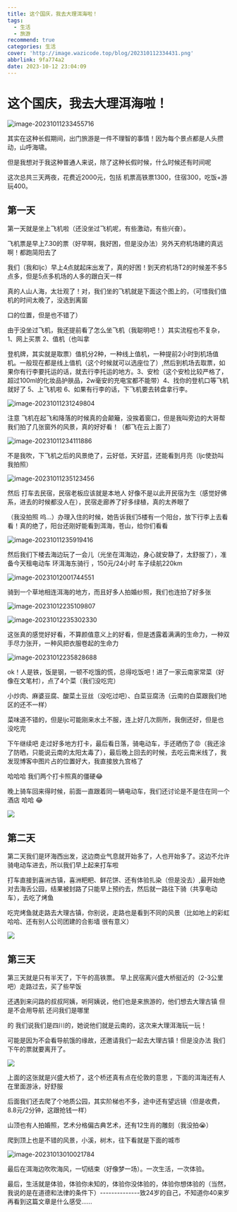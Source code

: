 ```yaml
---
title: 这个国庆，我去大理洱海啦！
tags:
  - 生活
  - 旅游
recommend: true
categories: 生活
cover: 'http://image.wazicode.top/blog/202310112334431.png'
abbrlink: 9fa774a2
date: 2023-10-12 23:04:09
---
```


# 这个国庆，我去大理洱海啦！

![image-20231011233455716](http://image.wazicode.top/blog/202310112334431.png)

其实在这种长假期间，出门旅游是一件不理智的事情！因为每个景点都是人头攒动，山呼海啸。



但是我想对于我这种普通人来说，除了这种长假时候，什么时候还有时间呢



这次总共三天两夜，花费近2000元，包括 机票高铁票1300，住宿300，吃饭+游玩400。



## 第一天

第一天就是坐上飞机啦（还没坐过飞机呢，有些激动，有些兴奋）。



飞机票是早上7.30的票（好早啊，我好困，但是没办法）另外天府机场建的真远啊！都跑简阳去了



我们（我和ljc）早上4点就起床出发了，真的好困！到天府机场T2的时候差不多5点多，但是5点多机场的人多的跟白天一样



真的人山人海，太壮观了！对，我们坐的飞机就是下面这个图上的，（可惜我们值机的时间太晚了，没选到离窗

口的位置，但是也不错了）



由于没坐过飞机，我还提前看了怎么坐飞机（我聪明吧！）其实流程也不复杂，1、网上买票 2、值机（也叫拿

登机牌，其实就是取票）值机分2种，一种线上值机，一种提前2小时到机场值机。一般现在都是线上值机（这个时候就可以选座位了）,然后到机场去取票，如果你有行李要托运的话，就去行李托运的地方。3、安检（这个安检比较严格了，超过100ml的化妆品护肤品，2w毫安的充电宝都不能带）4、找你的登机口等飞机就好了 5、上飞机啦  6、如果有行李的话，下飞机要去转盘拿行李。

![image-20231011231249804](http://image.wazicode.top/blog/202310112312491.png)

 

注意 飞机在起飞和降落的时候真的会颠簸，没挨着窗口，但是我叫旁边的大哥帮我们拍了几张窗外的风景，真的好好看！（都飞在云上面了）

![image-20231011234111886](http://image.wazicode.top/blog/202310112341427.png)



不是我吹，下飞机之后的风景绝了，云好低，天好蓝，还能看到月亮（ljc使劲叫我拍照）

![image-20231011235123456](http://image.wazicode.top/blog/202310112351075.png)

然后 打车去民宿，民宿老板应该就是本地人 好像不是以此开民宿为生（感觉好佛系，进去的时候都没人在），民宿走廊养了好多绿植，真的太养眼了



（我没拍照 呜...）办理入住的时候，她告诉我们5楼有一个阳台，放下行李上去看看！真的绝了，阳台还刚好能看到洱海，苍山，给你们看看

![image-20231011235919416](http://image.wazicode.top/blog/202310112359960.png)



然后我们下楼去海边玩了一会儿（光坐在洱海边，身心就安静了，太舒服了），准备今天租电动车 环洱海东骑行 ，150元/24小时  车子续航220km

![image-20231012001744551](http://image.wazicode.top/blog/202310120017654.png)



骑到一个草地相连洱海的地方，而且好多人拍婚纱照，我们也连拍了好多张

![image-20231012235109807](http://image.wazicode.top/blog/202310122351544.png)

![image-20231012235302330](http://image.wazicode.top/blog/202310122353823.png)

这张真的感觉好好看，不算颜值意义上的好看，但是透露着满满的生命力，一种双手尽力张开，一种风把衣服卷起的生命力



![image-20231012235828688](http://image.wazicode.top/blog/202310122358117.png)



ok！人是铁，饭是钢，一顿不吃饿的慌，总得吃饭吧！进了一家云南家常菜（好像在文笔村），点了4个菜（我们没吃完）

小炒肉、麻婆豆腐、酸菜土豆丝（没吃过吧）、白菜豆腐汤（云南的白菜跟我们地区的还不一样）

菜味道不错的，但是ljc可能刚来水土不服，连上好几次厕所，我倒还好，但是也没吃完





下午继续吧 走过好多地方打卡，最后看日落，骑电动车，手还晒伤了:rage:（我还涂了防晒，只能说云南的太阳太毒了），最后晚上回去的时候，去吃云南米线了，我发现博客中图片占的位置好大，我直接放九宫格了



哈哈哈 我们两个打卡照真的僵硬:joy:



晚上骑车回来得时候，前面一直跟着同一辆电动车，我们还讨论是不是住在同一个酒店 哈哈 :joy:

![](http://image.wazicode.top/blog/202310130021081.png)

## 第二天

第二天我们是环海西出发，这边商业气息就开始多了，人也开始多了。这边不允许骑电动车进去，所以我们早上起来打车啦



打车直接到喜洲古镇，喜洲粑粑、鲜花饼、还有体验扎染（但是没去）,最开始绝对去海舌公园，结果被封路了只能早上预约去，然后就一路往下骑（共享电动车），去吃了烤鱼



吃完烤鱼就走路去大理古镇，你别说，走路也是看到不同的风景（比如地上的彩虹 哈哈、还有别人公司团建的合影墙 很有意义）



![](http://image.wazicode.top/blog/202310130047431.png)



## 第三天

第三天就是只有半天了，下午的高铁票。 早上民宿离兴盛大桥挺近的（2-3公里吧）走路过去，买了些早饭

还遇到来问路的叔叔阿姨，听阿姨说，他们也是来旅游的，他们想去大理古镇 但是不会用导航 还问我们是哪里

的 我们说我们是四川的，她说他们就是云南的，这次来大理洱海玩一玩！



可能是因为不会看导航饿的缘故，还邀请我们一起去大理古镇！但是没办法 我们下午的票就要离开了。



![](http://image.wazicode.top/blog/202310130055162.png)

上面的这张就是兴盛大桥了，这个桥还真有点在伦敦的意思 ，下面的洱海还有人在里面游泳，好舒服



后面我们还去爬了个地质公园，其实阶梯也不多，途中还有望远镜（但是收费，8.8元/2分钟，这跟抢钱一样）



山顶也有人拍婚照，艺术分格偏古典艺术，还有12生肖的雕刻（我没拍:sob:）



爬到顶上也是不错的风景，小溪，树木，往下看就是下面的城市

![image-20231013010021784](http://image.wazicode.top/blog/202310130100102.png)



最后在洱海边吹吹海风，一切结束（好像梦一场）。一次生活，一次体验。



最后，生活就是体验，体验你未知的，体验你没体验的，体验你想体验的（当然，我说的是在道德和法律的条件下）--------------致24岁的自己，不知道你40来岁再看到这篇文章是什么感受......


